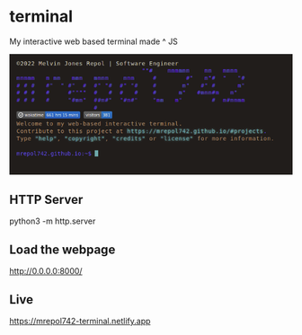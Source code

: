 # terminal
My interactive web based terminal made ^ JS

<a href="https://mrepol742-terminal.netlify.app">

<img alt="Terminal" src="https://github.com/mrepol742/terminal/blob/master/terminal.png"/>
  </a>
  
  ## HTTP Server
  python3 -m http.server
  
  ## Load the webpage
  http://0.0.0.0:8000/
  
  ## Live
https://mrepol742-terminal.netlify.app